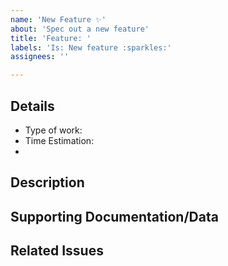 ```yaml
---
name: 'New Feature ✨'
about: 'Spec out a new feature'
title: 'Feature: '
labels: 'Is: New feature :sparkles:'
assignees: ''

---
```


## Details
- Type of work: <!-- Frontend, Backend -->
- Time Estimation:
- 

## Description
<!-- Describe what the feature should accomplish -->

## Supporting Documentation/Data


## Related Issues
